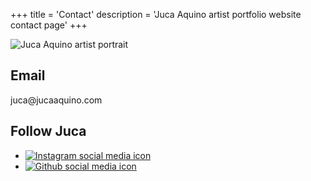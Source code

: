 +++
title = 'Contact'
description = 'Juca Aquino artist portfolio website contact page'
+++

![Juca Aquino artist portrait](/contact.jpg)

## Email

<p>juca@jucaaquino.com</p>

## Follow Juca

<ul class="social-icons">
    <li>
        <a href="https://instagram.com/jucaqi" target="_blank">
            <img src="/images/instagram.svg" alt="Instagram social media icon">
        </a>
    </li>
    <li>
        <a href="https://github.com/jucaqi" target="_blank">
            <img src="/images/github.svg" alt="Github social media icon">
        </a>
    </li>
</ul>
